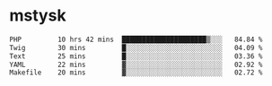 # mstysk

<!--START_SECTION:waka-->

```txt
PHP         10 hrs 42 mins  █████████████████████▒░░░   84.84 %
Twig        30 mins         █░░░░░░░░░░░░░░░░░░░░░░░░   04.09 %
Text        25 mins         █░░░░░░░░░░░░░░░░░░░░░░░░   03.36 %
YAML        22 mins         ▓░░░░░░░░░░░░░░░░░░░░░░░░   02.92 %
Makefile    20 mins         ▓░░░░░░░░░░░░░░░░░░░░░░░░   02.72 %
```

<!--END_SECTION:waka-->
